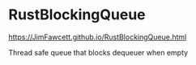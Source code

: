 # RustBlockingQueue

https://JimFawcett.github.io/RustBlockingQueue.html

Thread safe queue that blocks dequeuer when empty
